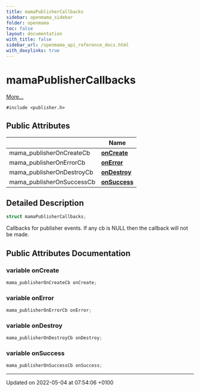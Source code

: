 ```yaml
---
title: mamaPublisherCallbacks
sidebar: openmama_sidebar
folder: openmama
toc: false
layout: documentation
with_title: false
sidebar_url: /openmama_api_reference_docs.html
with_doxylinks: true
---
```


# mamaPublisherCallbacks



 [More...](#detailed-description)


`#include <publisher.h>`

## Public Attributes

|                | Name           |
| -------------- | -------------- |
| mama_publisherOnCreateCb | **[onCreate](structmamaPublisherCallbacks.html#variable-oncreate)**  |
| mama_publisherOnErrorCb | **[onError](structmamaPublisherCallbacks.html#variable-onerror)**  |
| mama_publisherOnDestroyCb | **[onDestroy](structmamaPublisherCallbacks.html#variable-ondestroy)**  |
| mama_publisherOnSuccessCb | **[onSuccess](structmamaPublisherCallbacks.html#variable-onsuccess)**  |

## Detailed Description

```cpp
struct mamaPublisherCallbacks;
```


Callbacks for publisher events. If any cb is NULL then the callback will not be made. 

## Public Attributes Documentation

### variable onCreate

```cpp
mama_publisherOnCreateCb onCreate;
```


### variable onError

```cpp
mama_publisherOnErrorCb onError;
```


### variable onDestroy

```cpp
mama_publisherOnDestroyCb onDestroy;
```


### variable onSuccess

```cpp
mama_publisherOnSuccessCb onSuccess;
```


-------------------------------

Updated on 2022-05-04 at 07:54:06 +0100